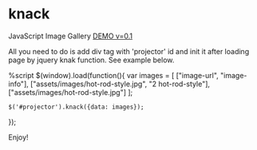 # knack
JavaScript Image Gallery
[DEMO v=0.1](http://evrybiont.github.io/knack/)

All you need to do is add div tag with 'projector' id and init it after loading page by jquery knak function. See example below.


<div id="projector"></div>

%script
  $(window).load(function(){
    var images = [
      ["image-url", "image-info"],
      ["assets/images/hot-rod-style.jpg", "2 hot-rod-style"],
      ["assets/images/hot-rod-style.jpg"]
    ];
    
    $('#projector').knack({data: images});
  });



Enjoy!
